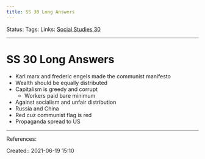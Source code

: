 ```yaml
---
title: SS 30 Long Answers
---
```

Status:
Tags: 
Links: [Social Studies 30](out/social-studies-30.md)
___
# SS 30 Long Answers
- Karl marx and frederic engels made the communist manifesto
- Wealth should be equally distributed
- Capitalism is greedy and corrupt
	- Workers paid bare minimum
- Against socialism and unfair distribution
- Russia and China
- Red cuz communist flag is red
- Propaganda spread to US
___
References:

Created:: 2021-06-19 15:10
